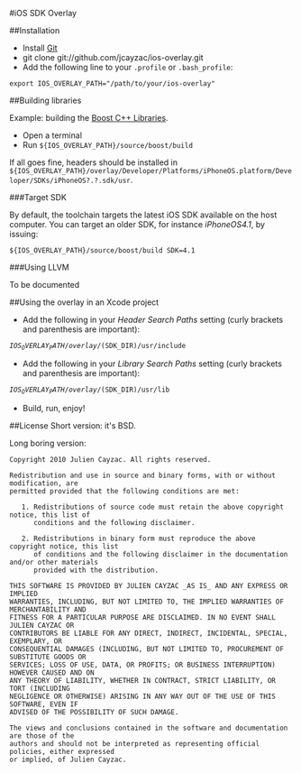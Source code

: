 #iOS SDK Overlay

##Installation

* Install [Git](http://git-scm.com/)
* git clone git://github.com/jcayzac/ios-overlay.git
* Add the following line to your <code>.profile</code> or <code>.bash_profile</code>:

<code>export IOS_OVERLAY_PATH="/path/to/your/ios-overlay"</code>

##Building libraries

Example: building the [Boost C++ Libraries](http://www.boost.org/).

* Open a terminal
* Run <code>${IOS_OVERLAY_PATH}/source/boost/build</code>

If all goes fine, headers should be installed in <code>${IOS_OVERLAY_PATH}/overlay/Developer/Platforms/iPhoneOS.platform/Developer/SDKs/iPhoneOS?.?.sdk/usr</code>.

###Target SDK

By default, the toolchain targets the latest iOS SDK available on the host computer. You can target an older SDK, for instance *iPhoneOS4.1*, by issuing:

<code>${IOS_OVERLAY_PATH}/source/boost/build SDK=4.1</code>

###Using LLVM

To be documented

##Using the overlay in an Xcode project

* Add the following in your *Header Search Paths* setting (curly brackets and parenthesis are important):

<code>${IOS_OVERLAY_PATH}/overlay/$(SDK_DIR)/usr/include</code>

* Add the following in your *Library Search Paths* setting (curly brackets and parenthesis are important):

<code>${IOS_OVERLAY_PATH}/overlay/$(SDK_DIR)/usr/lib</code>

* Build, run, enjoy!

##License
Short version: it's BSD.

Long boring version:


    Copyright 2010 Julien Cayzac. All rights reserved.

    Redistribution and use in source and binary forms, with or without modification, are
    permitted provided that the following conditions are met:

       1. Redistributions of source code must retain the above copyright notice, this list of
          conditions and the following disclaimer.

       2. Redistributions in binary form must reproduce the above copyright notice, this list
          of conditions and the following disclaimer in the documentation and/or other materials
          provided with the distribution.

    THIS SOFTWARE IS PROVIDED BY JULIEN CAYZAC _AS IS_ AND ANY EXPRESS OR IMPLIED
    WARRANTIES, INCLUDING, BUT NOT LIMITED TO, THE IMPLIED WARRANTIES OF MERCHANTABILITY AND
    FITNESS FOR A PARTICULAR PURPOSE ARE DISCLAIMED. IN NO EVENT SHALL JULIEN CAYZAC OR
    CONTRIBUTORS BE LIABLE FOR ANY DIRECT, INDIRECT, INCIDENTAL, SPECIAL, EXEMPLARY, OR
    CONSEQUENTIAL DAMAGES (INCLUDING, BUT NOT LIMITED TO, PROCUREMENT OF SUBSTITUTE GOODS OR
    SERVICES; LOSS OF USE, DATA, OR PROFITS; OR BUSINESS INTERRUPTION) HOWEVER CAUSED AND ON
    ANY THEORY OF LIABILITY, WHETHER IN CONTRACT, STRICT LIABILITY, OR TORT (INCLUDING
    NEGLIGENCE OR OTHERWISE) ARISING IN ANY WAY OUT OF THE USE OF THIS SOFTWARE, EVEN IF
    ADVISED OF THE POSSIBILITY OF SUCH DAMAGE.

    The views and conclusions contained in the software and documentation are those of the
    authors and should not be interpreted as representing official policies, either expressed
    or implied, of Julien Cayzac.

